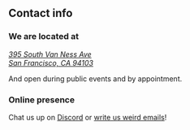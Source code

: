 ## Contact info

### We are located at

<a href='https://maps.app.goo.gl/kGmj8dUqR2yLA27H6' target='_blank'>
    <address>
        395 South Van Ness Ave<br />
        San Francisco, CA 94103
    </address>
</a>

And open during public events and by appointment.

### Online presence

Chat us up on [Discord](https://discord.gg/vS8HhfRmYY) or
[write us weird emails](mailto:someone@syzygysf.com)!
